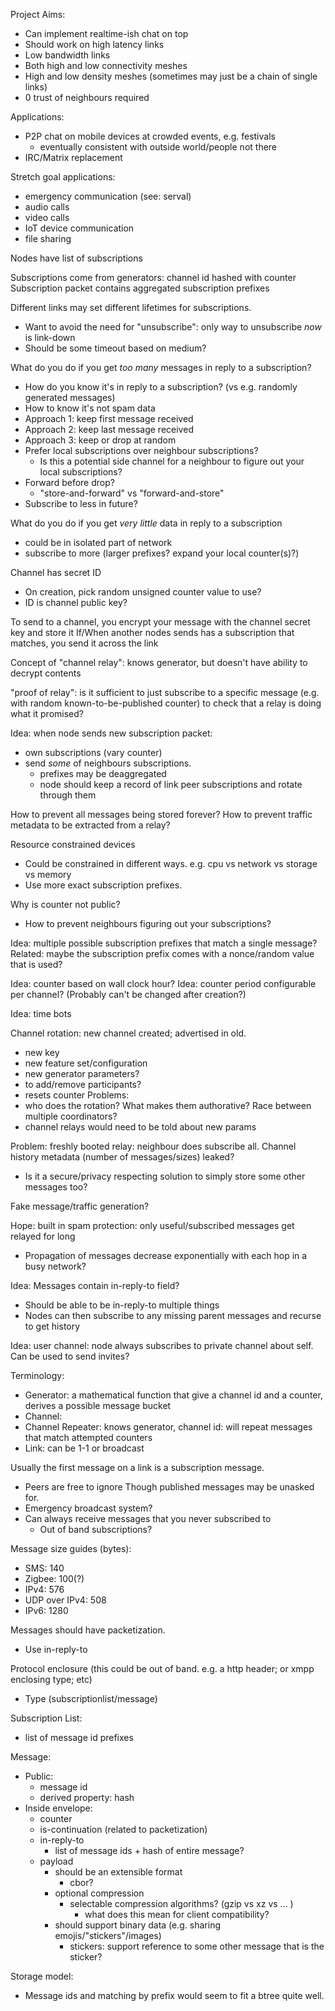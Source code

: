 Project Aims:
  - Can implement realtime-ish chat on top
  - Should work on high latency links
  - Low bandwidth links
  - Both high and low connectivity meshes
  - High and low density meshes (sometimes may just be a chain of single links)
  - 0 trust of neighbours required

Applications:
  - P2P chat on mobile devices at crowded events, e.g. festivals
       - eventually consistent with outside world/people not there
  - IRC/Matrix replacement

Stretch goal applications:
  - emergency communication (see: serval)
  - audio calls
  - video calls
  - IoT device communication
  - file sharing


Nodes have list of subscriptions

Subscriptions come from generators: channel id hashed with counter
Subscription packet contains aggregated subscription prefixes

Different links may set different lifetimes for subscriptions.
  - Want to avoid the need for "unsubscribe": only way to unsubscribe *now* is link-down
  - Should be some timeout based on medium?

What do you do if you get *too many* messages in reply to a subscription?
  - How do you know it's in reply to a subscription? (vs e.g. randomly generated messages)
  - How to know it's not spam data
  - Approach 1: keep first message received
  - Approach 2: keep last message received
  - Approach 3: keep or drop at random
  - Prefer local subscriptions over neighbour subscriptions?
      - Is this a potential side channel for a neighbour to figure out your local subscriptions?
  - Forward before drop?
      - "store-and-forward" vs "forward-and-store"
  - Subscribe to less in future?


What do you do if you get *very little* data in reply to a subscription
  - could be in isolated part of network
  - subscribe to more (larger prefixes? expand your local counter(s)?)

Channel has secret ID
  - On creation, pick random unsigned counter value to use?
  - ID is channel public key?

To send to a channel, you encrypt your message with the channel secret key and store it
If/When another nodes sends has a subscription that matches, you send it across the link

Concept of "channel relay": knows generator, but doesn't have ability to decrypt contents

"proof of relay": is it sufficient to just subscribe to a specific message (e.g. with random known-to-be-published counter) to check that a relay is doing what it promised?

Idea: when node sends new subscription packet:
  - own subscriptions (vary counter)
  - send *some* of neighbours subscriptions.
      - prefixes may be deaggregated
      - node should keep a record of link peer subscriptions and rotate through them

How to prevent all messages being stored forever? How to prevent traffic metadata to be extracted from a relay?

Resource constrained devices
  - Could be constrained in different ways. e.g. cpu vs network vs storage vs memory
  - Use more exact subscription prefixes.

Why is counter not public?
  - How to prevent neighbours figuring out your subscriptions?

Idea: multiple possible subscription prefixes that match a single message?
Related: maybe the subscription prefix comes with a nonce/random value that is used?

Idea: counter based on wall clock hour?
Idea: counter period configurable per channel? (Probably can't be changed after creation?)

Idea: time bots

Channel rotation: new channel created; advertised in old.
  - new key
  - new feature set/configuration
  - new generator parameters?
  - to add/remove participants?
  - resets counter
Problems:
  - who does the rotation? What makes them authorative? Race between multiple coordinators?
  - channel relays would need to be told about new params

Problem: freshly booted relay: neighbour does subscribe all. Channel history metadata (number of messages/sizes) leaked?
  - Is it a secure/privacy respecting solution to simply store some other messages too?

Fake message/traffic generation?

Hope: built in spam protection: only useful/subscribed messages get relayed for long
  - Propagation of messages decrease exponentially with each hop in a busy network?

Idea: Messages contain in-reply-to field?
  - Should be able to be in-reply-to multiple things
  - Nodes can then subscribe to any missing parent messages and recurse to get history

Idea: user channel: node always subscribes to private channel about self. Can be used to send invites?

Terminology:
  - Generator: a mathematical function that give a channel id and a counter, derives a possible message bucket
  - Channel:
  - Channel Repeater: knows generator, channel id: will repeat messages that match attempted counters
  - Link: can be 1-1 or broadcast

Usually the first message on a link is a subscription message.
  - Peers are free to ignore
Though published messages may be unasked for.
  - Emergency broadcast system?
  - Can always receive messages that you never subscribed to
      - Out of band subscriptions?

Message size guides (bytes):
  - SMS: 140
  - Zigbee: 100(?)
  - IPv4: 576
  - UDP over IPv4: 508
  - IPv6: 1280

Messages should have packetization.
  - Use in-reply-to

Protocol enclosure (this could be out of band. e.g. a http header; or xmpp enclosing type; etc)
  - Type (subscriptionlist/message)

Subscription List:
  - list of message id prefixes

Message:
  - Public:
      - message id
      - derived property: hash
  - Inside envelope:
      - counter
      - is-continuation (related to packetization)
      - in-reply-to
          - list of message ids + hash of entire message?
      - payload
          - should be an extensible format
              - cbor?
          - optional compression
              - selectable compression algorithms? (gzip vs xz vs ... )
                  - what does this mean for client compatibility?
          - should support binary data (e.g. sharing emojis/"stickers"/images)
               - stickers: support reference to some other message that is the sticker?

Storage model:
  - Message ids and matching by prefix would seem to fit a btree quite well.
